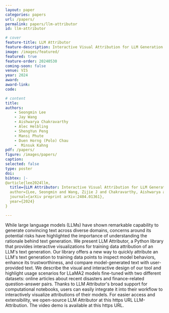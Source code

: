 ```yaml
---
layout: paper
categories: papers
url: /papers/
permalink: papers/llm-attributor
id: llm-attributor

# cover
feature-title: LLM Attributor
feature-description: Interactive Visual Attribution for LLM Generation
image: /images/featured/
featured: true
feature-order: 20240530
coming-soon: false
venue: VIS
year: 2024
award: 
award-link:
code: 

# content
title:
authors:
    - Seongmin Lee
    - Jay Wang
    - Aishwarya Chakravarthy
    - Alec Helbling
    - ShengYun Peng
    - Mansi Phute
    - Duen Horng (Polo) Chau
    -  Minsuk Kahng
pdf: /papers/
figure: /images/papers/
caption: 
selected: false
type: poster
doi: 
bibtex: |-
@article{lee2024llm,
  title={LLM Attributor: Interactive Visual Attribution for LLM Generation},
  author={Lee, Seongmin and Wang, Zijie J and Chakravarthy, Aishwarya and Helbling, Alec and Peng, ShengYun and Phute, Mansi and Chau, Duen Horng and Kahng, Minsuk},
  journal={arXiv preprint arXiv:2404.01361},
  year={2024}
}

---
```


While large language models (LLMs) have shown remarkable capability to generate convincing text across diverse domains, concerns around its potential risks have highlighted the importance of understanding the rationale behind text generation. We present LLM Attributor, a Python library that provides interactive visualizations for training data attribution of an LLM's text generation. Our library offers a new way to quickly attribute an LLM's text generation to training data points to inspect model behaviors, enhance its trustworthiness, and compare model-generated text with user-provided text. We describe the visual and interactive design of our tool and highlight usage scenarios for LLaMA2 models fine-tuned with two different datasets: online articles about recent disasters and finance-related question-answer pairs. Thanks to LLM Attributor's broad support for computational notebooks, users can easily integrate it into their workflow to interactively visualize attributions of their models. For easier access and extensibility, we open-source LLM Attributor at this https URL LLM-Attribution. The video demo is available at this https URL.